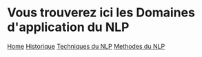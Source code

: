 # Vous trouverez ici les Domaines d'application du NLP
[Home](./)     [Historique](./Historique.html)          [Techniques du NLP](./Techniques_du_NLP.html)        [Methodes du NLP](./Methodes_NLP.html) 
